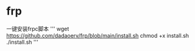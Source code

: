 # frp
一键安装frpc脚本
'''
 wget https://github.com/dadaoerv/frp/blob/main/install.sh
 chmod +x install.sh
./install.sh
'''
